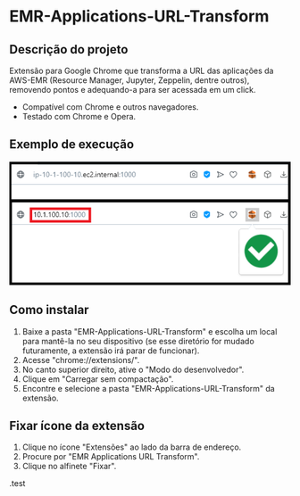 # EMR-Applications-URL-Transform

## Descrição do projeto
<p>Extensão para Google Chrome que transforma a URL das aplicações da AWS-EMR (Resource Manager, Jupyter, Zeppelin, dentre outros), removendo pontos e adequando-a para ser acessada em um click.</p>

<ul>
    <li>Compatível com Chrome e outros navegadores.</li>
    <li>Testado com Chrome e Opera.</li>
</ul>

## Exemplo de execução
<p align="center">
    <img src="Example.png" alt="Exemplo de execução" />
</p>

## Como instalar
<ol>
    <li>Baixe a pasta "EMR-Applications-URL-Transform" e escolha um local para mantê-la no seu dispositivo (se esse diretório for mudado futuramente, a extensão irá parar de funcionar).</li>
    <li>Acesse "chrome://extensions/".</li>
    <li>No canto superior direito, ative o "Modo do desenvolvedor".</li>
    <li>Clique em "Carregar sem compactação".</li>
    <li>Encontre e selecione a pasta "EMR-Applications-URL-Transform" da extensão.</li>
</ol>

## Fixar ícone da extensão
<ol>
    <li>Clique no ícone "Extensões" ao lado da barra de endereço.</li>
    <li>Procure por "EMR Applications URL Transform".</li>
    <li>Clique no alfinete "Fixar".</li>
</ol>

.test
